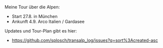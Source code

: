Meine Tour über die Alpen:
- Start 27.8. in München
- Ankunft 4.9. Arco Italien / Gardasee

Updates und Tour-Plan gibt es hier:
- https://github.com/splosch/transalp_log/issues?q=sort%3Acreated-asc
